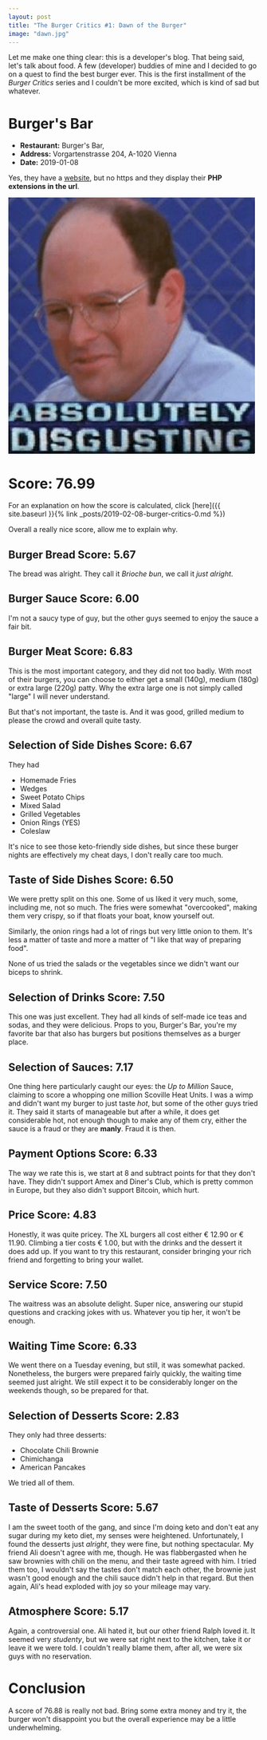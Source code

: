 ```yaml
---
layout: post
title: "The Burger Critics #1: Dawn of the Burger"
image: "dawn.jpg"
---
```


Let me make one thing clear: this is a developer's blog. That being said, let's talk about food. A few (developer) buddies of mine and I decided to go on a quest to find the best burger ever. This is the first installment of the *Burger Critics* series and I couldn't be more excited, which is kind of sad but whatever.  

# Burger's Bar

 * **Restaurant:** Burger's Bar,
 * **Address:** Vorgartenstrasse 204, A-1020 Vienna
 * **Date:** 2019-01-08

 Yes, they have a [website](http://www.burgersbar.at/index.php), but no https and they display their **PHP extensions in the url**.

 ![Appropriate reaction to PHP](/images/constanza-disgusting.png)

# Score: 76.99

For an explanation on how the score is calculated, click [here]({{ site.baseurl }}{% link _posts/2019-02-08-burger-critics-0.md %})

Overall a really nice score, allow me to explain why.

## Burger Bread Score: 5.67

The bread was alright. They call it _Brioche bun_, we call it _just alright_.

## Burger Sauce Score: 6.00

I'm not a saucy type of guy, but the other guys seemed to enjoy the sauce a fair bit.

## Burger Meat Score: 6.83

This is the most important category, and they did not too badly. With most of their burgers, you can choose to either get a small (140g), medium (180g) or extra large (220g) patty. Why the extra large one is not simply called "large" I will never understand.

But that's not important, the taste is. And it was good, grilled medium to please the crowd and overall quite tasty.

## Selection of Side Dishes Score: 6.67

They had

* Homemade Fries
* Wedges
* Sweet Potato Chips
* Mixed Salad
* Grilled Vegetables
* Onion Rings (YES)
* Coleslaw

It's nice to see those keto-friendly side dishes, but since these burger nights are effectively my cheat days, I don't really care too much.

## Taste of Side Dishes Score: 6.50

We were pretty split on this one. Some of us liked it very much, some, including me, not so much. The fries were somewhat "overcooked", making them very crispy, so if that floats your boat, know yourself out. 

Similarly, the onion rings had a lot of rings but very little onion to them. It's less a matter of taste and more a matter of "I like that way of preparing food".

None of us tried the salads or the vegetables since we didn't want our biceps to shrink.

## Selection of Drinks Score: 7.50

This one was just excellent. They had all kinds of self-made ice teas and sodas, and they were delicious. Props to you, Burger's Bar, you're my favorite bar that also has burgers but positions themselves as a burger place.

## Selection of Sauces: 7.17

One thing here particularly caught our eyes: the _Up to Million_ Sauce, claiming to score a whopping one million Scoville Heat Units. I was a wimp and didn't want my burger to just taste _hot_, but some of the other guys tried it. They said it starts of manageable but after a while, it does get considerable hot, not enough though to make any of them cry, either the sauce is a fraud or they are **manly**. Fraud it is then.

## Payment Options Score: 6.33

The way we rate this is, we start at 8 and subtract points for that they don't have. They didn't support Amex and Diner's Club, which is pretty common in Europe, but they also didn't support Bitcoin, which hurt.

## Price Score: 4.83

Honestly, it was quite pricey. The XL burgers all cost either € 12.90 or € 11.90. Climbing a tier costs € 1.00, but with the drinks and the dessert it does add up. If you want to try this restaurant, consider bringing your rich friend and forgetting to bring your wallet.

## Service Score: 7.50

The waitress was an absolute delight. Super nice, answering our stupid questions and cracking jokes with us. Whatever you tip her, it won't be enough.

## Waiting Time Score: 6.33

We went there on a Tuesday evening, but still, it was somewhat packed. Nonetheless, the burgers were prepared fairly quickly, the waiting time seemed just alright. We still expect it to be considerably longer on the weekends though, so be prepared for that.

## Selection of Desserts Score: 2.83

They only had three desserts:

* Chocolate Chili Brownie
* Chimichanga
* American Pancakes

We tried all of them.

## Taste of Desserts Score: 5.67

I am the sweet tooth of the gang, and since I'm doing keto and don't eat any sugar during my keto diet, my senses were heightened. Unfortunately, I found the desserts just _alright_, they were fine, but nothing spectacular. My friend Ali doesn't agree with me, though. He was flabbergasted when he saw brownies with chili on the menu, and their taste agreed with him. I tried them too, I wouldn't say the tastes don't match each other, the brownie just wasn't good enough and the chili sauce didn't help in that regard. But then again, Ali's head exploded with joy so your mileage may vary.

## Atmosphere Score: 5.17

Again, a controversial one. Ali hated it, but our other friend Ralph loved it. It seemed very _studenty_, but we were sat right next to the kitchen, take it or leave it we were told. I couldn't really blame them, after all, we were six guys with no reservation.

# Conclusion

A score of 76.88 is really not bad. Bring some extra money and try it, the burger won't disappoint you but the overall experience may be a little underwhelming.
